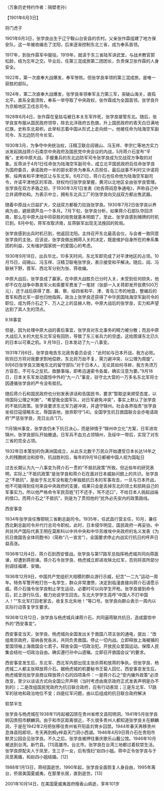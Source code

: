 

（万象历史特约作者：隔壁老孙）

【1901年6月3日】



将门虎子

1901年6月3日，张学良出生于辽宁鞍山台安县的农村。父亲张作霖组建了地方保安队，这一年被收编去了沈阳，后来逐渐控制东北三省，成为奉系首领。

1917年，到张作霖军中服役。1919年，就读于东三省陆军讲武堂，与战术教官郭松龄，结为忘年之交。毕业后，任第三混成旅第二团团长，负责保卫张作霖的人身安全。

1922年，第一次直奉大战爆发，奉军惨败。但张学良率领的第三混成旅，是唯一获胜的部队。

1924年，第二次直奉大战爆发，张学良率领奉军主力第三军，突破山海关，直捣北平。直系全面溃败，奉系一举夺取了中央政权，张作霖成为全国首领。张学良升为京榆地区卫戍总司令。



1928年6月4日，张作霖在皇姑屯被日本关东军炸死，张学良接管东北。随后，张学良宣布服从国民政府领导，除去北洋政府五色旗，升上国民政府的青天白日满地红旗，史称东北易帜。此举标志着中国从形式上走向统一。他被任命为陆海空军副司令、东北边防司令长官。



1930年3月，为争夺中央统治权，汪精卫联合阎锡山、冯玉祥、李宗仁等地方实力派发起挑战蒋介石南京中央政府及国民党中央会议的内战，5月蒋介石宣布“平叛”，史称中原大战。手握重兵的东北边防军司令张学良成为交战双方争取的对象。反蒋派于4月1日任命张为陆海空军副司令，成立北平国民政府后任命张学良为国府委员，承诺政府一半的部长职务为奉系人员担任，最后战事不利时又许诺将察、绥两省和平津地区让与东北军。6月21日，蒋介石也任命他为陆海空军副司令，许诺平津地区的军政、财权均归张学良掌握，黄河以北地区全由张学良管理。张学良在双方矛盾之初，于1930年3月1日发表《劝告蒋阎息争通电》，声称自己中立并调停劝和。为表示中立，拥有东北兵工厂的张学良向交战双方都出售武器。

随着中原战火日益扩大，交战双方都极力拉拢张学良。1930年7月2日张学良以养病为由，避居葫芦岛一个多月。7月下旬，张学良分析，如果蒋介石部队夺回济南，那么在中原大战中将获胜的局势就基本明朗了。至此，张学良感到摊牌的时机已到。8月中旬，蒋军攻取济南，反蒋联军出现无法挽回的败局。

张学良感到出兵时机已到，他返回沈阳。主持召开东北最高会仪，与会者一致同意张学良的主张。应该说，张学良做出拥蒋入关的决定，既是维护自身所在的奉系集团的利益，又有维护国家统一的爱国心的考虑。

1930年9月18日，出兵华北，10多天时间，东北军即完成了对平津地区的占领。10月15日，阎锡山、冯玉祥、汪精卫联电张学良，表示接受和平解决。随后，阎、冯联袂下野，晋军、西北军分别为张、蒋收编。

中原大战后，张学良成了赢家。在中原大战胜负已分时入关，未受到任何损失，他却不仅在战争中靠卖军火和索要军费发了一笔财（张部一入关蒋即发开拔费500万元），还于战后获得了晋、冀、察、绥四省和平、津、青岛三市的地盘，整编后的晋军和西北军一部也归他指挥。政治上张学良还获得了中华民国陆海空军副司令的职位，成为蒋介石之下、万人之上的显赫人物，中原大战后的张学良，实力和声望达到了其人生的顶点。

9.18事变

但是，因为处理中原大战的善后事宜，张学良对东北事务的精力被分散；而且中原大战后入关的大批东北军没有回防，导致了东三省兵力的空虚。这给图谋东北已久的日本以可乘之机。9 月18日，日本发动了九一八事变。

1931年7月6日，张学良电告东北政务委员会说：“此时如与日本开战，我方必败。败则日方将对我要求割地偿款，东北将万劫不复，需力避冲突，以公理为周旋”。9月6日张学良又致电东北的留守部队“对于日本人，无论其如何寻衅，我方务须万方容忍，不可与之反抗，致酿事端，即希迅速密令各属，确实注意为要。”9月18日，日本关东军发动震惊中外的“九一八”事变，驻守北大营的一万多名东北军将士因遵循张学良的严令没有抵抗。

随后蒋介石和国民政府也分别发表讲话和告国民书，要求“暂取逆来顺受态度，以待国际公理之判断”、“希望我全国军队，对日军避免冲突”，事实上默认了张学良的不抵抗政策。张学良要求东北军力避冲突，并退守锦州。社会各界指责“张学良坐视日寇侵略东北，辱国丧地，放弃职守”[4]。全国学生抗日救国联合会亦电请政府“严惩张学良，克日出兵”[7]。

11月锦州事变，张学良仍未下抗日决心，而是钟情于“锦州中立化”方案，日军进攻锦州，张学良部队开始撤退。日军兵不血刃占领锦州，及绥中一带后，实现了对东三省的完全占领。

1932年日本策划的伪满洲国成立，从此东北数千万民众开始遭受日本长达14年之久的残酷统治和掠夺。抗战胜利后，每年的9月18日都被中国人视为国耻日

过去长期认为九一八事变为蒋介石一贯的“不抵抗政策”所致。但近些年的研究表明，实际上“不抵抗政策”是张学良和蒋介石在面对日本威胁问题上的共识。张学良之“不抵抗”，是由于东北军没有能力单独抵抗日本的军事攻击，一旦与日本开战，他不可能得到任何来自中央政府的支援，结果只会是丢掉东北的领土和损耗自己的军事实力。所以他严格命令军民百姓“打不还手，骂不还口”，不给日本人挑起战端的借口。而蒋介石之“不抵抗”，则是为了贯彻他的“扰外必先安内的政策路线。

西安事变

1934年张学良任豫鄂皖三省剿总副司令。1935年，任武昌行营主任，10月，兼任西北剿总副司令并代行总司令职权。此时，日本侵华明显，国民政府一再妥协。中共驻共产国际代表王明在莫斯科以中共中央和中华苏维埃中央政府的名义发表《为抗日救国告全体同胞书》（简称“八一宣言”），全国要求停止内战实行抗日的呼声日益高涨。

1936年12月4日，蒋介石到西安督战。张学良与第17路军总指挥杨虎城共同向蒋面谏，却遭到蒋拒谏。蒋介石令张学良、杨虎城立即进攻陕北红军，否则将其所部分别调往福建、安徽。

1936年12月9日，中国共产党组织大规模的群众游行示威，纪念“一二九”运动一周年。特务军警开枪打伤一名学生，群众非常激愤，决定到临潼直接向蒋介石请愿示威。蒋介石强令张学良制止学生运动，必要时可以向学生开枪。张学良接到命令后，赶上游行队伍，极力劝说学生回去。东北大学学生高呼“中国人不打中国人！”“东北军打回老家去，收复东北失地！”等口号。张学良向群众表示一周内以实际行动答复学生要求。

1936年12月12日，张学良与杨虎城兵谏蒋介石，共同逼蒋联共抗日，造成震惊中外的“西安事变”。

西安事变当天，张学良、杨虎城向全国发出关于救国八项主张的通电，提出：“改组南京政府，容纳各党各派，共同负责救国。停止一切内战。立即释放上海被捕的爱国领袖上海救国会七君子。释放全国一切政治犯。开放民众爱国运动。保障人民集会结社一切政治自由。确实遵行孙中山遗嘱。立即召开救国会议”的要求。

西安事变发生后，东北军、西北军内部出现主张杀蒋和放蒋的争执，但张学良、杨虎城二人都主张释放蒋介石。据杨虎城的机要秘书王菊人回忆，西安事变发生后，杨虎城曾找张学良商议释放蒋介石的四项条件：一是蒋介石之“安内攘外政策”必须改变，至少以谈话方式向全国公开声明（当时考虑由南京政府正式发表声明是办不到的）；二是改组国民党政府为抗日联合政府，应有行动表现；三是东北军、17路军的驻地和政治地位不变；四是红军问题，由以后组成的抗日联合政府解决

软禁半生

张学良与杨虎城在1938年11月起被囚禁在贵州省修文县阳明洞。1941年5月张学良转囚贵阳市麒麟洞。由于和市区距离很近，不久很多贵州人都知道张学良关在麒麟洞，于是在1942年2月把张移往贵州省开阳县刘育乡囚禁。1944年春天再移贵州息烽县阳郎坝，冬天再到桐y梓县天门洞小西湖。1946年4月9日蒋介石在贵阳市默灵公园会见张学良。不久之后，张学良被押往重庆歌乐山戴公馆。1946年10月被送到台湾。新竹县。[11]高雄市。台北市。张学良在台湾三地都过着软禁生活。张学良原配夫人于凤至，生三子一女，后有情妇“赵四小姐。蒋中正令张学良与于凤至离婚，和赵四小姐结婚。[12]

1988年1月13日，蒋经国逝世。1990年起，张学良全面恢复人身自由，1995年离台，侨居美国夏威夷，在那里长居，直到逝世。[13]

2001年10月14日，在美国夏威夷首府檀香山病逝，享年101岁